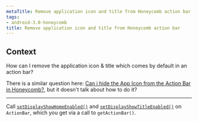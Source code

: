 ```yaml
---
metaTitle: Remove application icon and title from Honeycomb action bar
tags:
- android-3.0-honeycomb
title: Remove application icon and title from Honeycomb action bar
---
```


## Context

How can I remove the application icon & title which comes by default in an action bar?


There is a similar question here: [Can i hide the App Icon from the Action Bar in Honeycomb?](https://stackoverflow.com/questions/5030700/can-i-hide-the-app-icon-from-the-action-bar-in-honeycomb), but it doesn't talk about how to do it?



---

Call [`setDisplayShowHomeEnabled()`](http://developer.android.com/reference/android/app/ActionBar.html#setDisplayShowHomeEnabled%28boolean%29) and [`setDisplayShowTitleEnabled()`](http://developer.android.com/reference/android/app/ActionBar.html#setDisplayShowTitleEnabled%28boolean%29) on `ActionBar`, which you get via a call to `getActionBar()`.

